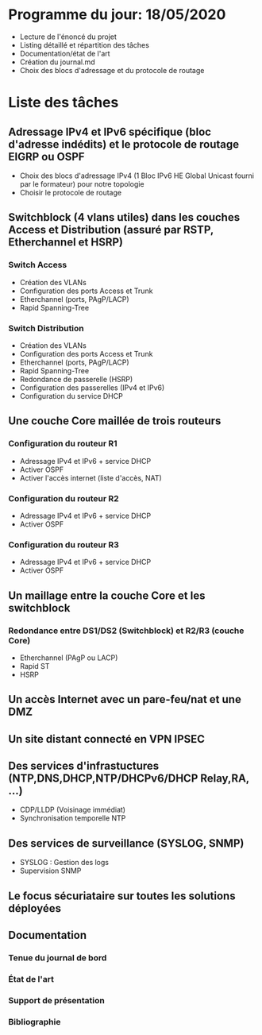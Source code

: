 # Programme du jour: 18/05/2020

  * Lecture de l'énoncé du projet
  * Listing détaillé et répartition des tâches
  * Documentation/état de l'art
  * Création du journal.md
  * Choix des blocs d'adressage et du protocole de routage

# Liste des tâches

## Adressage IPv4 et IPv6 spécifique (bloc d'adresse indédits) et le protocole de routage EIGRP ou OSPF				
* Choix des blocs d'adressage IPv4 (1 Bloc IPv6 HE Global Unicast fourni par le formateur) pour notre topologie		
* Choisir le protocole de routage	
											
## Switchblock (4 vlans utiles) dans les couches Access et Distribution (assuré par RSTP, Etherchannel et HSRP)	

### Switch Access					
* Création des VLANs				
* Configuration des ports Access et Trunk				
* Etherchannel (ports, PAgP/LACP)				
* Rapid Spanning-Tree				
													
### Switch Distribution					
* Création des VLANs				
* Configuration des ports Access et Trunk				
* Etherchannel (ports, PAgP/LACP)				
* Rapid Spanning-Tree				
* Redondance de passerelle (HSRP)				
* Configuration des passerelles (IPv4 et IPv6)				
* Configuration du service DHCP				
								
								
## Une couche Core maillée de trois routeurs							
### Configuration du routeur R1					
* Adressage IPv4 et IPv6 + service DHCP				
* Activer OSPF				
* Activer l'accès internet (liste d'accès, NAT)			
### Configuration du routeur R2					
* Adressage IPv4 et IPv6 + service DHCP				
* Activer OSPF			
### Configuration du routeur R3			
* Adressage IPv4 et IPv6 + service DHCP				
* Activer OSPF	

## Un maillage entre la couche Core et les switchblock							
### Redondance entre DS1/DS2 (Switchblock) et R2/R3 (couche Core)					
* Etherchannel (PAgP ou LACP)				
* Rapid ST				
* HSRP 	

## Un accès Internet avec un pare-feu/nat et une DMZ											
## Un site distant connecté en VPN IPSEC												
## Des services d'infrastuctures (NTP,DNS,DHCP,NTP/DHCPv6/DHCP Relay,RA, ...)							
* CDP/LLDP (Voisinage immédiat)					
* Synchronisation temporelle NTP						

## Des services de surveillance (SYSLOG, SNMP)
* SYSLOG : Gestion des logs
* Supervision SNMP

## Le focus sécuriataire sur toutes les solutions déployées							
## Documentation														
### Tenue du journal de bord					
### État de l'art					
### Support de présentation					
### Bibliographie					


